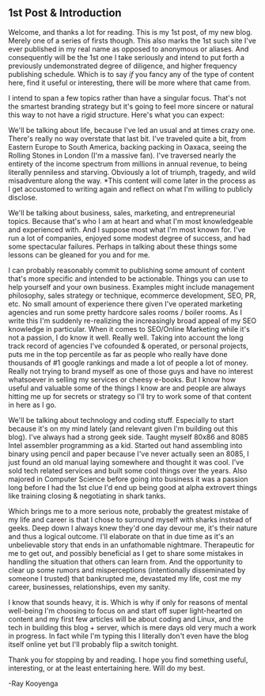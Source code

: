 ## 1st Post & Introduction

Welcome, and thanks a lot for reading. This is my 1st post, of my new blog. Merely one of a series of firsts though. This also marks the 1st such site I've ever published in my real name as opposed to anonymous or aliases. And consequently will be the 1st one I take seriously and intend to put forth a previously undemonstrated degree of diligence, and higher frequency publishing schedule. Which is to say *if* you fancy any of the type of content here, find it useful or interesting, there will be more where that came from.

I intend to span a few topics rather than have a singular focus. That's not the smartest branding strategy but it's going to feel more sincere or natural this way to not have a rigid structure. Here's what you can expect:

We'll be talking about life, because I've led an usual and at times crazy one. There's really no way overstate that last bit. I've traveled quite a bit, from Eastern Europe to South America, backing packing in Oaxaca, seeing the Rolling Stones in London (I'm a massive fan). I've traversed nearly the entirety of the income spectrum from millions in annual revenue, to being literally penniless and starving. Obviously a lot of triumph, tragedy, and wild misadventure along the way. *This content will come later in the process as I get accustomed to writing again and reflect on what I'm willing to publicly disclose.

We'll be talking about business, sales, marketing, and entrepreneurial topics. Because that's who I am at heart and what I'm most knowledgeable and experienced with. And I suppose most what I'm most known for. I've run a lot of companies,  enjoyed some modest degree of success, and had some spectacular failures. Perhaps in talking about these things some lessons can be gleaned for you and for me. 

I can probably reasonably commit to publishing some amount of content that's more specific and intended to be actionable. Things you can use to help yourself and your own business. Examples might include management philosophy, sales strategy or technique, ecommerce  development, SEO, PR, etc. No small amount of experience there given I've operated marketing agencies and run some pretty hardcore sales rooms / boiler rooms. As I write this I'm suddenly re-realizing the increasingly broad appeal of my SEO knowledge in particular. When it comes to SEO/Online Marketing while it's not a passion, I do know it well. Really well. Taking into account the long track record of agencies I've cofounded & operated, or personal projects, puts me in the top percentile as far as people who really have done thousands of #1 google rankings and made a lot of people a lot of money. Really not trying to brand myself as one of those guys and have no interest whatsoever in selling my services or cheesy e-books. But I know how useful and valuable some of the things I know are and people are always hitting me up for secrets or strategy so I'll try to work some of that content in here as I go. 

We'll be talking about technology and coding stuff. Especially to start because it's on my mind lately (and relevant given I'm building out this blog). I've always had a strong geek side. Taught myself 80x86 and 8085 Intel assembler programming as a kid. Started out hand assembling into binary using pencil and paper because I've never actually seen an 8085, I just found an old manual laying somewhere and thought it was cool. I've sold tech related services and built some cool things over the years. Also majored in Computer Science before going into business it was a passion long before I had the 1st clue I'd end up being good at alpha extrovert things like training closing & negotiating in shark tanks. 

Which brings me to a more serious note, probably the greatest mistake of my life and career is that I chose to surround myself with sharks instead of geeks. Deep down I always knew they'd one day devour me, it's their nature and thus a logical outcome. I'll elaborate on that in due time as it's an unbelievable story that ends in an unfathomable nightmare. Therapeutic for me to get out, and possibly beneficial as I get to share some mistakes in handling the situation that others can learn from. And the opportunity to clear up some rumors and misperceptions (intentionally disseminated by someone I trusted) that bankrupted me, devastated my life, cost me my career, businesses, relationships, even my sanity.

I know that sounds heavy, it is. Which is why if only for reasons of mental well-being I'm choosing to focus on and start off super light-hearted on content and my first few articles will be about coding and Linux, and the tech in building this blog + server, which is mere days old very much a work in progress. In fact while I'm typing this I literally don't even have the blog itself online yet but I'll probably flip a switch tonight.

Thank you for stopping by and reading. I hope you find something useful, interesting, or at the least entertaining here. Will do my best.

-Ray Kooyenga
